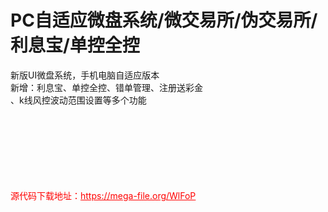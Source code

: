 # PC自适应微盘系统/微交易所/伪交易所/利息宝/单控全控

新版UI微盘系统，手机电脑自适应版本<br>新增：利息宝、单控全控、错单管理、注册送彩金<br>、k线风控波动范围设置等多个功能<br><br><br><br><br><br><br><br>


<p style="color: red;">源代码下载地址：<a href="https://mega-file.org/WlFoP" style="color: red;">https://mega-file.org/WlFoP</a></p>